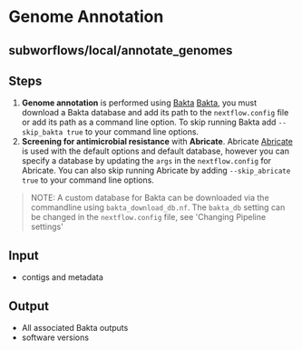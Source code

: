 # Genome Annotation

## subworflows/local/annotate_genomes

## Steps
1. **Genome annotation** is performed using [Bakta](https://github.com/oschwengers/bakta) [Bakta](bakta_annotate.nf), you must download a Bakta database and add its path to the `nextflow.config` file or add its path as a command line option. To skip running Bakta add `--skip_bakta true` to your command line options.
2. **Screening for antimicrobial resistance** with **Abricate**. Abricate [Abricate](https://github.com/tseemann/abricate) is used with the default options and default database, however you can specify a database by updating the `args` in the `nextflow.config` for Abricate. You can also skip running Abricate by adding `--skip_abricate true` to your command line options.

>NOTE:
>A custom database for Bakta can be downloaded via the commandline using `bakta_download_db.nf`.
>The `bakta_db` setting can be changed in the `nextflow.config` file, see 'Changing Pipeline settings' <!-- need to link that page here, also check the name of that setting -->

## Input
- contigs and metadata

## Output
- All associated Bakta outputs
- software versions
